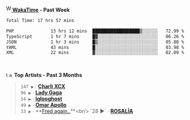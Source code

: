 <img src="https://github.com/dxnter/dxnter/assets/17434202/67b21fa4-d36d-46f9-9dec-f23d976b00ef" alt="WakaTime Logo" width="14" height="18"/><a href="https://wakatime.com/@dxnter" target="_blank"><strong> WakaTime</strong></a><strong> - Past Week</strong>

<!--START_SECTION:waka-->

```txt
Total Time: 17 hrs 57 mins

PHP              13 hrs 12 mins  ██████████████████▒░░░░░░   72.99 %
TypeScript       1 hr 7 mins     █▓░░░░░░░░░░░░░░░░░░░░░░░   06.26 %
JSON             1 hr 3 mins     █▒░░░░░░░░░░░░░░░░░░░░░░░   05.80 %
YAML             43 mins         █░░░░░░░░░░░░░░░░░░░░░░░░   03.98 %
XML              22 mins         ▓░░░░░░░░░░░░░░░░░░░░░░░░   02.09 %
```

<!--END_SECTION:waka-->

<br/>

<!--START_LASTFM_ARTISTS:{"period": "3month", "rows": 6}-->
<a href="https://last.fm" target="_blank"><img src="https://user-images.githubusercontent.com/17434202/215290617-e793598d-d7c9-428f-9975-156db1ba89cc.svg" alt="Last.fm Logo" width="18" height="13"/></a> **Top Artists - Past 3 Months**

> `147 ▶️` ∙ **[Charli XCX](https://www.last.fm/music/Charli+XCX)**<br/>
> `96 ▶️` ∙ **[Lady Gaga](https://www.last.fm/music/Lady+Gaga)**<br/>
> `54 ▶️` ∙ **[Iglooghost](https://www.last.fm/music/Iglooghost)**<br/>
> `49 ▶️` ∙ **[Omar Apollo](https://www.last.fm/music/Omar+Apollo)**<br/>
> `33 ▶️` ∙ **[Fred again..](https://www.last.fm/music/Fred+again..)**<br/>
> `28 ▶️` ∙ **[ROSALÍA](https://www.last.fm/music/ROSAL%C3%8DA)**<br/>
<!--END_LASTFM_ARTISTS-->
